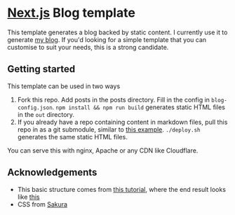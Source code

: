 # [Next.js](https://nextjs.org/) Blog template

This template generates a blog backed by static content. I currently use it to generate [my blog](https://blog.nindalf.com). If you'd looking for a simple template that you can customise to suit your needs, this is a strong candidate.

## Getting started

This template can be used in two ways

1. Fork this repo. Add posts in the posts directory. Fill in the config in `blog-config.json`. `npm install && npm run build` generates static HTML files in the `out` directory. 
2. If you already have a repo containing content in markdown files, pull this repo in as a git submodule, similar to [this example](https://github.com/nindalf/blog-template-example). `./deploy.sh` generates the same static HTML files.

You can serve this with nginx, Apache or any CDN like Cloudflare. 

## Acknowledgements

* This basic structure comes from [this tutorial](https://nextjs.org/learn/basics/), where the end result looks like [this](https://next-learn-starter.now.sh)
* CSS from [Sakura](https://github.com/oxalorg/sakura)

